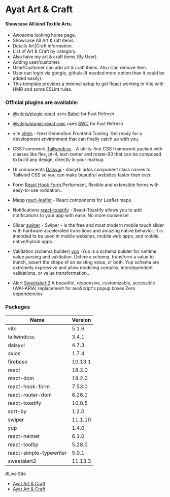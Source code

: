 # Ayat Art & Craft

#### Showcase All kind Textile Arts.

- Awosome looking home page.
- Showcase All Art & raft items.
- Details Art|Craft information.
- List of Art & Craft by category.
- Also have my art & craft items (By User).
- Adding user/customer.
- User/Customer can add art & craft items. Also Can remove item.
- User can login via google, github (if needed more option than it could be added easily).
- This template provides a minimal setup to get React working in Vite with HMR and some ESLint rules.

### Official plugins are available:

- [@vitejs/plugin-react](https://github.com/vitejs/vite-plugin-react/blob/main/packages/plugin-react/README.md) uses [Babel](https://babeljs.io/) for Fast Refresh
- [@vitejs/plugin-react-swc](https://github.com/vitejs/vite-plugin-react-swc) uses [SWC](https://swc.rs/) for Fast Refresh

- vite [vitejs](https://vitejs.dev/) - Next Generation Frontend Tooling. Get ready for a development environment that can finally catch up with you.
- CSS framework [Tailwindcss](https://tailwindcss.com/) - A utility-first CSS framework packed with classes like flex, pt-4, text-center and rotate-90 that can be composed to build any design, directly in your markup.
- UI components [Daisyui](https://github.com/daisyui/react-daisyui) - daisyUI adds component class names to Tailwind CSS
  so you can make beautiful websites faster than ever.

- Form [React Hook Form
  ](https://github.com/react-hook-form/react-hook-form) Performant, flexible and extensible forms with easy-to-use validation..
- Mapp [react-leaflet](https://github.com/PaulLeCam/react-leaflet) - React components for Leaflet maps.
- Notifications [react-toastify](https://github.com/fkhadra/react-toastify) - React-Toastify allows you to add notifications to your app with ease. No more nonsense!.
- Slider [swiper](https://github.com/nolimits4web/swiper) - Swiper - is the free and most modern mobile touch slider with hardware accelerated transitions and amazing native behavior. It is intended to be used in mobile websites, mobile web apps, and mobile native/hybrid apps.
- Validation (schema builder) [yup](https://github.com/jquense/yup) -Yup is a schema builder for runtime value parsing and validation. Define a schema, transform a value to match, assert the shape of an existing value, or both. Yup schema are extremely expressive and allow modeling complex, interdependent validations, or value transformation..

- Alert [Sweetalert 2](https://sweetalert2.github.io) A beautiful, responsive, customizable, accessible (WAI-ARIA) replacement for avaScript's popup boxes Zero dependencies

### Packages

| Name                    | Version |
| ----------------------- | ------- |
| vite                    | 5.1.6   |
| tailwindcss             | 3.4.1   |
| daisyui                 | 4.7.3   |
| axios                   | 1.7.4   |
| firebase                | 10.13.1 |
| react                   | 18.2.0  |
| react-dom               | 18.2.0  |
| react-hook-form         | 7.53.0  |
| react-router-dom        | 6.26.1  |
| react-toastify          | 10.0.5  |
| sort-by                 | 1.2.0   |
| swiper                  | 11.1.10 |
| yup                     | 1.4.0   |
| react-helmet            | 6.1.0   |
| react-tooltip           | 5.28.0  |
| react-simple-typewriter | 5.0.1   |
| sweetalert2             | 11.13.3 |

#Live Site

- [Ayat Art & Craft](https://u-estate.web.app/)
- [Ayat Art & Craft](https://u-estate.firebaseapp.com/)
